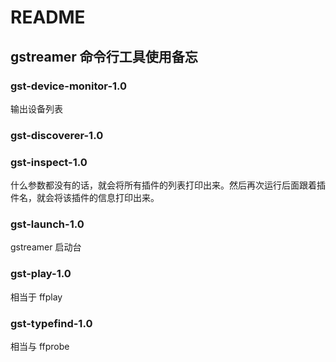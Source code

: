 # README

## gstreamer 命令行工具使用备忘

### gst-device-monitor-1.0

输出设备列表

### gst-discoverer-1.0



### gst-inspect-1.0

什么参数都没有的话，就会将所有插件的列表打印出来。然后再次运行后面跟着插件名，就会将该插件的信息打印出来。

### gst-launch-1.0

gstreamer 启动台

### gst-play-1.0

相当于 ffplay

### gst-typefind-1.0

相当与 ffprobe

